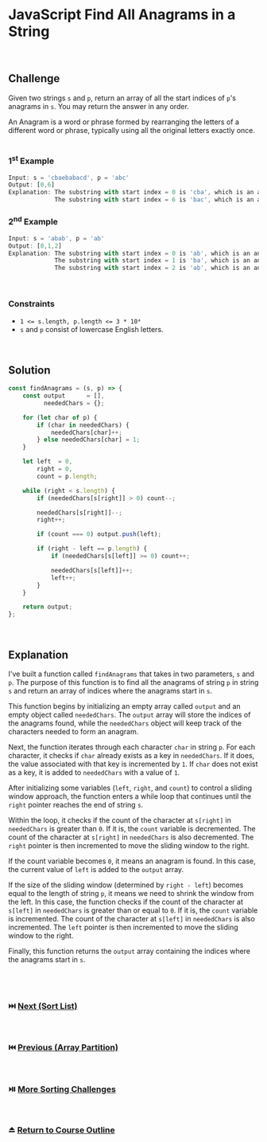 # JavaScript Find All Anagrams in a String
<br/>

## Challenge
Given two strings `s` and `p`, return an array of all the start indices of `p`'s anagrams in `s`. You may return the answer in any order.

An Anagram is a word or phrase formed by rearranging the letters of a different word or phrase, typically using all the original letters exactly once.
<br/>
<br/>

### 1<sup>st</sup> Example

```JavaScript
Input: s = 'cbaebabacd', p = 'abc'
Output: [0,6]
Explanation: The substring with start index = 0 is 'cba', which is an anagram of 'abc'.
             The substring with start index = 6 is 'bac', which is an anagram of 'abc'.
```

### 2<sup>nd</sup> Example

```JavaScript
Input: s = 'abab', p = 'ab'
Output: [0,1,2]
Explanation: The substring with start index = 0 is 'ab', which is an anagram of 'ab'.
             The substring with start index = 1 is 'ba', which is an anagram of 'ab'.
             The substring with start index = 2 is 'ab', which is an anagram of 'ab'.
```

<br/>

### Constraints

- `1 <= s.length, p.length <= 3 * 10⁴`
- `s` and `p` consist of lowercase English letters.

<br/>

## Solution

```JavaScript
const findAnagrams = (s, p) => {
    const output      = [],
          neededChars = {};

    for (let char of p) {
        if (char in neededChars) {
            neededChars[char]++;
        } else neededChars[char] = 1;
    }

    let left  = 0,
        right = 0,
        count = p.length;

    while (right < s.length) {
        if (neededChars[s[right]] > 0) count--;

        neededChars[s[right]]--;
        right++;

        if (count === 0) output.push(left);

        if (right - left == p.length) {
            if (neededChars[s[left]] >= 0) count++;

            neededChars[s[left]]++;
            left++;
        }
    }

    return output;
};
```

<br/>

## Explanation

I've built a function called `findAnagrams` that takes in two parameters, `s` and `p`. The purpose of this function is to find all the anagrams of string  `p`  in string  `s`  and return an array of indices where the anagrams start in `s`.
<br/>

This function begins by initializing an empty array called `output` and an empty object called `neededChars`. The `output` array will store the indices of the anagrams found, while the `neededChars` object will keep track of the characters needed to form an anagram.
<br/>

Next, the function iterates through each character `char` in string `p`. For each character, it checks if `char` already exists as a key in `neededChars`. If it does, the value associated with that key is incremented by `1`. If `char` does not exist as a key, it is added to `neededChars` with a value of `1`.
<br/>

After initializing some variables (`left`, `right`, and `count`) to control a sliding window approach, the function enters a while loop that continues until the `right` pointer reaches the end of string `s`.
<br/>

Within the loop, it checks if the count of the character at `s[right]` in `neededChars` is greater than `0`. If it is, the `count` variable is decremented. The count of the character at `s[right]` in  `neededChars`  is also decremented. The  `right`  pointer is then incremented to move the sliding window to the right.
<br/>

If the count variable becomes `0`, it means an anagram is found. In this case, the current value of `left` is added to the `output` array.
<br/>

If the size of the sliding window (determined by `right - left`) becomes equal to the length of string `p`, it means we need to shrink the window from the left. In this case, the function checks if the count of the character at `s[left]` in `neededChars` is greater than or equal to `0`. If it is, the `count` variable is incremented. The count of the character at `s[left]` in `neededChars` is also incremented. The `left` pointer is then incremented to move the sliding window to the right.
<br/>

Finally, this function returns the `output` array containing the indices where the anagrams start in `s`.
<br/>
<br/>
<br/>
<br/>

### :next_track_button: [Next (Sort List)][Next]
<br/>

### :previous_track_button: [Previous (Array Partition)][Previous]
<br/>

### :play_or_pause_button: [More Sorting Challenges][More]
<br/>

### :eject_button: [Return to Course Outline][Return]
<br/>

[Next]: https://github.com/Superklok/JavaScriptDivideAndConquer/blob/main/JavaScriptSortList.md
[Previous]: https://github.com/Superklok/JavaScriptSorting/blob/main/JavaScriptArrayPartition.md
[More]: https://github.com/Superklok/JavaScriptSorting
[Return]: https://github.com/Superklok/LearnJavaScript
